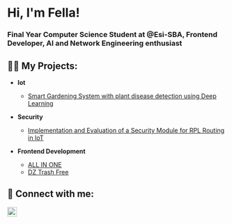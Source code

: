 <h1>Hi, I'm Fella!</h1>
<h3>Final Year Computer Science Student at @Esi-SBA, Frontend Developer, AI and Network Engineering enthusiast</h3>

<h2>👨‍💻 My Projects:</h2>

- <b>Iot</b>
  - [Smart Gardening System with plant disease detection using Deep Learning](https://github.com/joshmadakor1/Algorithms-Practice)
    
- <b>Security</b>
  - [Implementation and Evaluation of a Security Module for RPL Routing in IoT](https://github.com/joshmadakor1/Algorithms-Practice)

- <b>Frontend Development</b>
  - [ALL IN ONE](https://github.com/joshmadakor1/Algorithms-Practice)
  - [DZ Trash Free](https://github.com/joshmadakor1/Algorithms-Practice)
    

<h2> 🤳 Connect with me:</h2>

[<img align="left" alt="Fella AZOUZA | LinkedIn" width="22px" src="https://cdn.jsdelivr.net/npm/simple-icons@v3/icons/linkedin.svg" />][linkedin]

[linkedin]: https://www.linkedin.com/in/fella-azouza-3b720b24b/



